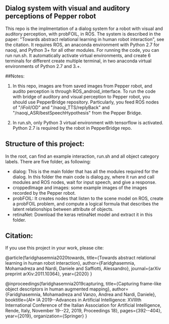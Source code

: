 ## Dialog system with visual and auditory perceptions of Pepper robot

This repo is the implmentation of a dialog system for a robot with visual and auditory perception, with probFOIL, in ROS. The system is described in the paper: "Towards abstract relational learning in human robot interaction", see the citation. 
It requires ROS, an anaconda environment with Python 2.7 for naoqi, and Python 3+ for all other modules. 
For running the code, you can run run.sh. It automatically activate virtual environments, and create 6 terminals for different create multiple terminal, in two anaconda virtual environments of Python 2.7 and 3.+. 


##Notes: 
1. In this repo, images are from saved images from Pepper robot, and audito perception is through ROS_android_interface. To run the code with bridge of auditory and visual perception to Pepper robot, you should use PepperBridge repository. Particularly, you feed ROS nodes of "/iFoil/OD" and "/naoqi_TTS/replyBack" and "/naoqi_ASR/bestSpeechHypothesis" from the Pepper Bridge. 

2. In run.sh, only Python 3 virtual environment with tensorflow is activated. Python 2.7 is required by the robot in PepperBridge repo.


## Structure of this project:

In the root, can find an example interaction, run.sh and all object category labels. There are five folder, as following:

- dialog: This is the main folder that has all the modules required for the dialog. In this folder the main code is dialog.py, where it run and call modules and ROS nodes, wait for input speech, and give a response. 
- croppedImage and images: some example images of the images recorded by the Pepper robot. 
- probFOIL: It creates nodes that listen to the scene model on ROS, create a probFOIL problem, and compute a logical formula that describes the latent relationships between attribute of objects.
- retinaNet: Download the keras retinaNet model and extract it in this folder.


## Citation:
If you use this project in your work, please cite: 

@article{faridghasemnia2020towards,
  title={Towards abstract relational learning in human robot interaction},
  author={Faridghasemnia, Mohamadreza and Nardi, Daniele and Saffiotti, Alessandro},
  journal={arXiv preprint arXiv:2011.10364},
  year={2020}
}

@inproceedings{faridghasemnia2019capturing,
  title={Capturing frame-like object descriptors in human augmented mapping},
  author={Faridghasemnia, Mohamadreza and Vanzo, Andrea and Nardi, Daniele},
  booktitle={AI* IA 2019--Advances in Artificial Intelligence: XVIIIth International Conference of the Italian Association for Artificial Intelligence, Rende, Italy, November 19--22, 2019, Proceedings 18},
  pages={392--404},
  year={2019},
  organization={Springer}
}
